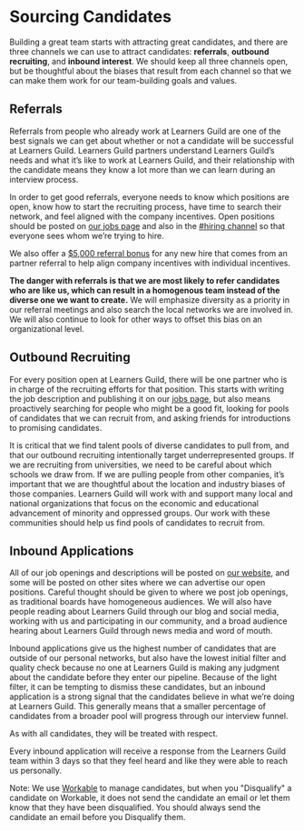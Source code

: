# Sourcing Candidates

Building a great team starts with attracting great candidates, and there are three channels we can use to attract candidates: **referrals**, **outbound recruiting**, and **inbound interest**.  We should keep all three channels open, but be thoughtful about the biases that result from each channel so that we can make them work for our team-building goals and values.

## Referrals

Referrals from people who already work at Learners Guild are one of the best signals we can get about whether or not a candidate will be successful at Learners Guild. Learners Guild partners understand Learners Guild’s needs and what it’s like to work at Learners Guild, and their relationship with the candidate means they know a lot more than we can learn during an interview process.

In order to get good referrals, everyone needs to know which positions are open, know how to start the recruiting process, have time to search their network, and feel aligned with the company incentives. Open positions should be posted on [our jobs page][jobs-page] and also in the [#hiring channel][slack-hiring-channel] so that everyone sees whom we’re trying to hire.

We also offer a [$5,000 referral bonus][referral-bonuses] for any new hire that comes from an partner referral to help align company incentives with individual incentives.

**The danger with referrals is that we are most likely to refer candidates who are like us, which can result in a homogenous team instead of the diverse one we want to create.** We will emphasize diversity as a priority in our referral meetings and also search the local networks we are involved in. We will also continue to look for other ways to offset this bias on an organizational level.

## Outbound Recruiting

For every position open at Learners Guild, there will be one partner who is in charge of the recruiting efforts for that position. This starts with writing the job description and publishing it on our [jobs page][jobs-page], but also means proactively searching for people who might be a good fit, looking for pools of candidates that we can recruit from, and asking friends for introductions to promising candidates.

It is critical that we find talent pools of diverse candidates to pull from, and that our outbound recruiting intentionally target underrepresented groups. If we are recruiting from universities, we need to be careful about which schools we draw from. If we are pulling people from other companies, it’s important that we are thoughtful about the location and industry biases of those companies. Learners Guild will work with and support many local and national organizations that focus on the economic and educational advancement of minority and oppressed groups. Our work with these communities should help us find pools of candidates to recruit from.

## Inbound Applications

All of our job openings and descriptions will be posted on [our website][jobs-page], and some will be posted on other sites where we can advertise our open positions. Careful thought should be given to where we post job openings, as traditional boards have homogeneous audiences. We will also have people reading about Learners Guild through our blog and social media, working with us and participating in our community, and a broad audience hearing about Learners Guild through news media and word of mouth.

Inbound applications give us the highest number of candidates that are outside of our personal networks, but also have the lowest initial filter and quality check because no one at Learners Guild is making any judgment about the candidate before they enter our pipeline. Because of the light filter, it can be tempting to dismiss these candidates, but an inbound application is a strong signal that the candidates believe in what we’re doing at Learners Guild. This generally means that a smaller percentage of candidates from a broader pool will progress through our interview funnel.

As with all candidates, they will be treated with respect.

Every inbound application will receive a response from the Learners Guild team within 3 days so that they feel heard and like they were able to reach us personally.

Note: We use [Workable][tooling-workable] to manage candidates, but when you "Disqualify" a candidate on Workable, it does not send the candidate an email or let them know that they have been disqualified. You should always send the candidate an email before you Disqualify them.

[jobs-page]: https://learnersguild.workable.com
[slack-hiring-channel]: https://learnersguild.slack.com/messages/hiring/
[tooling-workable]: /Operating-Model/Tooling.md#workable
[referral-bonuses]: ../../Benefits-and-Perks/Referral-Bonuses.md
